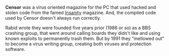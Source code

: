 **Censor** was a virus oriented magazine for the PC that used hacked and stolen code from the famed [Insanity](/g/insanity) magazine. And, the compiled code used by Censor doesn't always run correctly.

Rabid wrote they were founded five years prior (1986 or so) as a BBS crashing group, that went around calling boards they didn't like and using known exploits to permanently trash them. But by 1991 they "mellowed out" to become a virus writing group, creating both viruses and protection software.